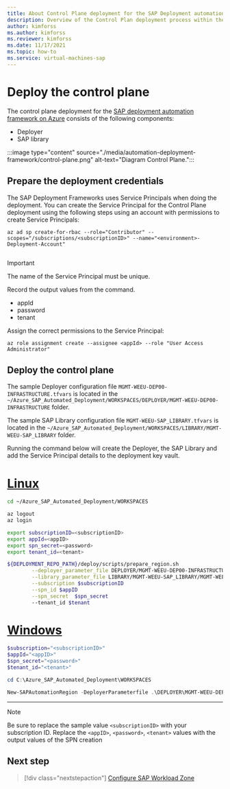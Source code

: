 ```yaml
---
title: About Control Plane deployment for the SAP Deployment automation framework
description: Overview of the Control Plan deployment process within the SAP deployment automation framework on Azure.
author: kimforss
ms.author: kimforss
ms.reviewer: kimforss
ms.date: 11/17/2021
ms.topic: how-to
ms.service: virtual-machines-sap
---
```


# Deploy the control plane

The control plane deployment for the [SAP deployment automation framework on Azure](automation-deployment-framework.md) consists of the following components:
 - Deployer
 - SAP library

:::image type="content" source="./media/automation-deployment-framework/control-plane.png" alt-text="Diagram Control Plane.":::

## Prepare the deployment credentials

The SAP Deployment Frameworks uses Service Principals when doing the deployment. You can create the Service Principal for the Control Plane deployment using the following steps using an account with permissions to create Service Principals:


```azurecli-interactive
az ad sp create-for-rbac --role="Contributor" --scopes="/subscriptions/<subscriptionID>" --name="<environment>-Deployment-Account"
  
```

> [!IMPORTANT]
> The name of the Service Principal must be unique.
>
> Record the output values from the command.
   > - appId
   > - password
   > - tenant

Assign the correct permissions to the Service Principal: 

```azurecli-interactive
az role assignment create --assignee <appId> --role "User Access Administrator"
```

## Deploy the control plane
   
The sample Deployer configuration file `MGMT-WEEU-DEP00-INFRASTRUCTURE.tfvars` is located in the `~/Azure_SAP_Automated_Deployment/WORKSPACES/DEPLOYER/MGMT-WEEU-DEP00-INFRASTRUCTURE` folder.

The sample SAP Library configuration file `MGMT-WEEU-SAP_LIBRARY.tfvars` is located in the `~/Azure_SAP_Automated_Deployment/WORKSPACES/LIBRARY/MGMT-WEEU-SAP_LIBRARY` folder.

Running the command below will create the Deployer, the SAP Library and add the Service Principal details to the deployment key vault.

# [Linux](#tab/linux)

```bash
cd ~/Azure_SAP_Automated_Deployment/WORKSPACES

az logout
az login

export subscriptionID=<subscriptionID>
export appId=<appID>
export spn_secret=<password>
export tenant_id=<tenant>

${DEPLOYMENT_REPO_PATH}/deploy/scripts/prepare_region.sh                                                         \
        --deployer_parameter_file DEPLOYER/MGMT-WEEU-DEP00-INFRASTRUCTURE/MGMT-WEEU-DEP00-INFRASTRUCTURE.tfvars  \
        --library_parameter_file LIBRARY/MGMT-WEEU-SAP_LIBRARY/MGMT-WEEU-SAP_LIBRARY.tfvars                      \
        --subscription $subscriptionID                                                                           \
        --spn_id $appID                                                                                          \
        --spn_secret  $spn_secret                                                                                \ 
        --tenant_id $tenant
```

# [Windows](#tab/windows)

```powershell
$subscription="<subscriptionID>"
$appId="<appID>"
$spn_secret="<password>"
$tenant_id="<tenant>"

cd C:\Azure_SAP_Automated_Deployment\WORKSPACES

New-SAPAutomationRegion -DeployerParameterfile .\DEPLOYER\MGMT-WEEU-DEP00-INFRASTRUCTURE\MGMT-WEEU-DEP00-INFRASTRUCTURE.tfvars  -LibraryParameterfile .\LIBRARY\MGMT-WEEU-SAP_LIBRARY\MGMT-WEEU-SAP_LIBRARY.tfvars -Subscription $subscription -SPN_id $appId -SPN_password $spn_secret -Tenant_id $tenant_id
```
---


> [!NOTE]
> Be sure to replace the sample value `<subscriptionID>` with your subscription ID.
> Replace the `<appID>`, `<password>`, `<tenant>` values with the output values of the SPN creation

## Next step

> [!div class="nextstepaction"]
> [Configure SAP Workload Zone](automation-deploy-workload-zone.md)


